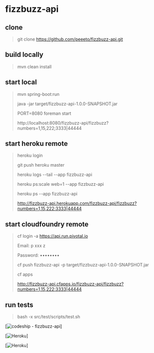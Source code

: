 # fizzbuzz-api

## clone 
>git clone https://github.com/peeeto/fizzbuzz-api.git

## build locally
>mvn clean install

## start local
>mvn spring-boot:run
>
>java -jar target/fizzbuzz-api-1.0.0-SNAPSHOT.jar
>
>PORT=8080 foreman start
>
>http://localhost:8080/fizzbuzz-api/fizzbuzz?numbers=1,15,222;3333|44444

## start heroku remote
>heroku login
>
>git push heroku master
>
>heroku logs --tail --app fizzbuzz-api
>
>heroku ps:scale web=1 --app fizzbuzz-api
>
>heroku ps --app fizzbuzz-api
>
>http://fizzbuzz-api.herokuapp.com/fizzbuzz-api/fizzbuzz?numbers=1,15,222;3333|44444

## start cloudfoundry remote
>cf login -a https://api.run.pivotal.io
>
>Email: p xxx z
>
>Password: ••••••••
>
>cf push fizzbuzz-api -p target/fizzbuzz-api-1.0.0-SNAPSHOT.jar
>
>cf apps
>
>http://fizzbuzz-api.cfapps.io/fizzbuzz-api/fizzbuzz?numbers=1,15,222;3333|44444

## run tests
> bash -x src/test/scripts/test.sh

[![codeship - fizzbuzz-api](https://codeship.com/projects/12a96f00-0f9d-0133-d4b2-1e6fe7bb1028/status?branch=master)]

[![Heroku](http://heroku-badge.herokuapp.com/?app=fizzbuzz-api&style=flat)]

[![Heroku](http://heroku-badge.herokuapp.com/?app=fizzbuzz-api&root=projects.html)]
